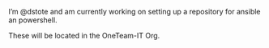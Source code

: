 I’m @dstote and am currently working on setting up a repository for ansible an powershell. 

These will be located in the OneTeam-IT Org.
